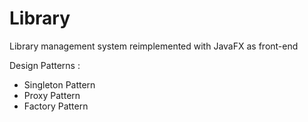 # Library
Library management system reimplemented with JavaFX as front-end

Design Patterns :
  - Singleton Pattern
  - Proxy Pattern
  - Factory Pattern
